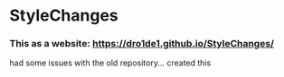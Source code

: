 # StyleChanges
### This as a website: https://dro1de1.github.io/StyleChanges/

had some issues with the old repository... created this

